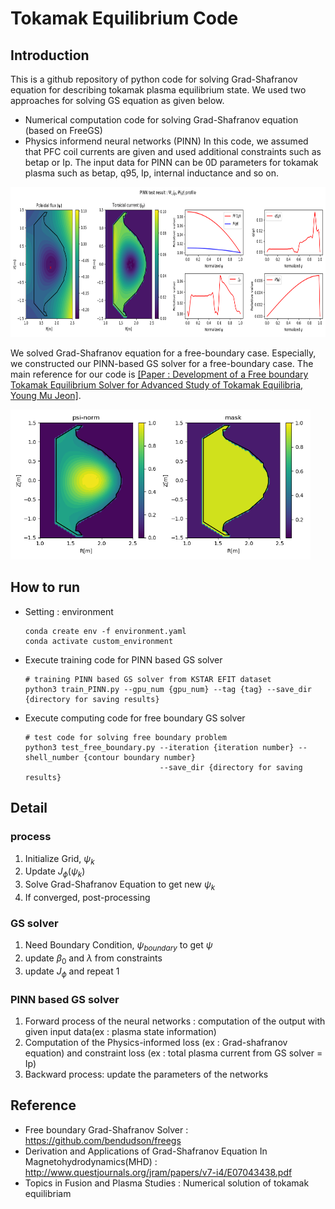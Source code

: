 # Tokamak Equilibrium Code
## Introduction
This is a github repository of python code for solving Grad-Shafranov equation for describing tokamak plasma equilibrium state. We used two approaches for solving GS equation as given below.
- Numerical computation code for solving Grad-Shafranov equation (based on FreeGS)
- Physics informend neural networks (PINN)
In this code, we assumed that PFC coil currents are given and used additional constraints such as betap or Ip. The input data for PINN can be 0D parameters for tokamak plasma such as betap, q95, Ip, internal inductance and so on. 

<div>
    <p float = 'left'>
        <img src="/result/PINN_profile.png"  width="640" height="240">
    </p>
</div>

We solved Grad-Shafranov equation for a free-boundary case. Especially, we constructed our PINN-based GS solver for a free-boundary case. The main reference for our code is <a href = "https://arxiv.org/abs/1503.03135" target = "_blank">[Paper : Development of a Free boundary Tokamak Equilibrium Solver for Advanced Study of Tokamak Equilibria, Young Mu Jeon]</a>. 

<div>
    <p float = 'left'>
        <img src="/result/PINN_psi_norm.png"  width="480" height="240">
    </p>
</div>

## How to run
- Setting : environment
    ```
    conda create env -f environment.yaml
    conda activate custom_environment
    ```
- Execute training code for PINN based GS solver
    ```
    # training PINN based GS solver from KSTAR EFIT dataset
    python3 train_PINN.py --gpu_num {gpu_num} --tag {tag} --save_dir {directory for saving results}
    ```
- Execute computing code for free boundary GS solver
    ```
    # test code for solving free boundary problem 
    python3 test_free_boundary.py --iteration {iteration number} --shell_number {contour boundary number}
                                  --save_dir {directory for saving results}
    ```

## Detail
### process
1. Initialize Grid, $\psi_{k}$
2. Update $J_{\phi}(\psi_{k})$
3. Solve Grad-Shafranov Equation to get new $\psi_{k}$
4. If converged, post-processing

### GS solver
1. Need Boundary Condition, $\psi_{boundary}$ to get $\psi$
2. update $\beta_{0}$ and $\lambda$ from constraints
3. update $J_{\phi}$ and repeat 1

### PINN based GS solver
1. Forward process of the neural networks : computation of the output with given input data(ex : plasma state information)
2. Computation of the Physics-informed loss (ex : Grad-shafranov equation) and constraint loss (ex : total plasma current from GS solver = Ip)
3. Backward process: update the parameters of the networks

## Reference
- Free boundary Grad-Shafranov Solver : https://github.com/bendudson/freegs
- Derivation and Applications of Grad-Shafranov Equation In Magnetohydrodynamics(MHD) : http://www.questjournals.org/jram/papers/v7-i4/E07043438.pdf
- Topics in Fusion and Plasma Studies : Numerical solution of tokamak equilibriam